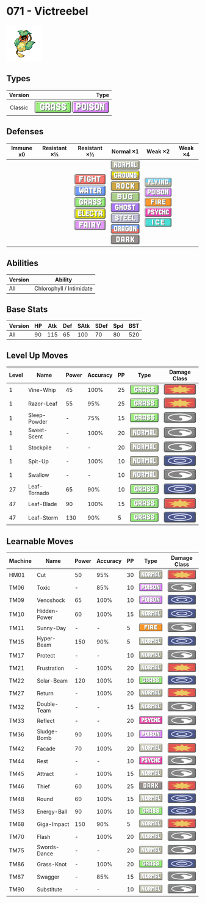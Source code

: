 # 071 - Victreebel

![victreebel](../img/pokemon/071.png)

## Types

| Version | Type                                                                |
| :-----: | ------------------------------------------------------------------: |
| Classic | ![grass](../img/types/grass.png) ![poison](../img/types/poison.png) |

## Defenses

| Immune x0 | Resistant ×¼ | Resistant ×½                                                                                                                                                                                     | Normal ×1                                                                                                                                                                                                                                                                                         | Weak ×2                                                                                                                                                                                | Weak ×4 |
| --------- | ------------ | ------------------------------------------------------------------------------------------------------------------------------------------------------------------------------------------------ | ------------------------------------------------------------------------------------------------------------------------------------------------------------------------------------------------------------------------------------------------------------------------------------------------- | -------------------------------------------------------------------------------------------------------------------------------------------------------------------------------------- | ------- |
|           |              | ![fighting](../img/types/fighting.png)<br/>![water](../img/types/water.png)<br/>![grass](../img/types/grass.png)<br/>![electric](../img/types/electric.png)<br/>![fairy](../img/types/fairy.png) | ![normal](../img/types/normal.png)<br/>![ground](../img/types/ground.png)<br/>![rock](../img/types/rock.png)<br/>![bug](../img/types/bug.png)<br/>![ghost](../img/types/ghost.png)<br/>![steel](../img/types/steel.png)<br/>![dragon](../img/types/dragon.png)<br/>![dark](../img/types/dark.png) | ![flying](../img/types/flying.png)<br/>![poison](../img/types/poison.png)<br/>![fire](../img/types/fire.png)<br/>![psychic](../img/types/psychic.png)<br/>![ice](../img/types/ice.png) |         |

## Abilities

| Version | Ability                  |
| ------- | ------------------------ |
| All     | Chlorophyll / Intimidate |

## Base Stats

| Version | HP | Atk | Def | SAtk | SDef | Spd | BST |
| ------- | -- | --- | --- | ---- | ---- | --- | --- |
| All     | 90 | 115 | 65  | 100  | 70   | 80  | 520 |

## Level Up Moves

| Level | Name         | Power | Accuracy | PP | Type                               | Damage Class                           |
| ----- | ------------ | ----- | -------- | -- | ---------------------------------- | -------------------------------------- |
| 1     | Vine-Whip    | 45    | 100%     | 25 | ![grass](../img/types/grass.png)   | ![physical](../img/types/physical.png) |
| 1     | Razor-Leaf   | 55    | 95%      | 25 | ![grass](../img/types/grass.png)   | ![physical](../img/types/physical.png) |
| 1     | Sleep-Powder | -     | 75%      | 15 | ![grass](../img/types/grass.png)   | ![status](../img/types/status.png)     |
| 1     | Sweet-Scent  | -     | 100%     | 20 | ![normal](../img/types/normal.png) | ![status](../img/types/status.png)     |
| 1     | Stockpile    | -     | -        | 20 | ![normal](../img/types/normal.png) | ![status](../img/types/status.png)     |
| 1     | Spit-Up      | -     | 100%     | 10 | ![normal](../img/types/normal.png) | ![special](../img/types/special.png)   |
| 1     | Swallow      | -     | -        | 10 | ![normal](../img/types/normal.png) | ![status](../img/types/status.png)     |
| 27    | Leaf-Tornado | 65    | 90%      | 10 | ![grass](../img/types/grass.png)   | ![special](../img/types/special.png)   |
| 47    | Leaf-Blade   | 90    | 100%     | 15 | ![grass](../img/types/grass.png)   | ![physical](../img/types/physical.png) |
| 47    | Leaf-Storm   | 130   | 90%      | 5  | ![grass](../img/types/grass.png)   | ![special](../img/types/special.png)   |

## Learnable Moves

| Machine | Name         | Power | Accuracy | PP | Type                                 | Damage Class                           |
| ------- | ------------ | ----- | -------- | -- | ------------------------------------ | -------------------------------------- |
| HM01    | Cut          | 50    | 95%      | 30 | ![normal](../img/types/normal.png)   | ![physical](../img/types/physical.png) |
| TM06    | Toxic        | -     | 85%      | 10 | ![poison](../img/types/poison.png)   | ![status](../img/types/status.png)     |
| TM09    | Venoshock    | 65    | 100%     | 10 | ![poison](../img/types/poison.png)   | ![special](../img/types/special.png)   |
| TM10    | Hidden-Power | 60    | 100%     | 15 | ![normal](../img/types/normal.png)   | ![special](../img/types/special.png)   |
| TM11    | Sunny-Day    | -     | -        | 5  | ![fire](../img/types/fire.png)       | ![status](../img/types/status.png)     |
| TM15    | Hyper-Beam   | 150   | 90%      | 5  | ![normal](../img/types/normal.png)   | ![special](../img/types/special.png)   |
| TM17    | Protect      | -     | -        | 10 | ![normal](../img/types/normal.png)   | ![status](../img/types/status.png)     |
| TM21    | Frustration  | -     | 100%     | 20 | ![normal](../img/types/normal.png)   | ![physical](../img/types/physical.png) |
| TM22    | Solar-Beam   | 120   | 100%     | 10 | ![grass](../img/types/grass.png)     | ![special](../img/types/special.png)   |
| TM27    | Return       | -     | 100%     | 20 | ![normal](../img/types/normal.png)   | ![physical](../img/types/physical.png) |
| TM32    | Double-Team  | -     | -        | 15 | ![normal](../img/types/normal.png)   | ![status](../img/types/status.png)     |
| TM33    | Reflect      | -     | -        | 20 | ![psychic](../img/types/psychic.png) | ![status](../img/types/status.png)     |
| TM36    | Sludge-Bomb  | 90    | 100%     | 10 | ![poison](../img/types/poison.png)   | ![special](../img/types/special.png)   |
| TM42    | Facade       | 70    | 100%     | 20 | ![normal](../img/types/normal.png)   | ![physical](../img/types/physical.png) |
| TM44    | Rest         | -     | -        | 10 | ![psychic](../img/types/psychic.png) | ![status](../img/types/status.png)     |
| TM45    | Attract      | -     | 100%     | 15 | ![normal](../img/types/normal.png)   | ![status](../img/types/status.png)     |
| TM46    | Thief        | 60    | 100%     | 25 | ![dark](../img/types/dark.png)       | ![physical](../img/types/physical.png) |
| TM48    | Round        | 60    | 100%     | 15 | ![normal](../img/types/normal.png)   | ![special](../img/types/special.png)   |
| TM53    | Energy-Ball  | 90    | 100%     | 10 | ![grass](../img/types/grass.png)     | ![special](../img/types/special.png)   |
| TM68    | Giga-Impact  | 150   | 90%      | 5  | ![normal](../img/types/normal.png)   | ![physical](../img/types/physical.png) |
| TM70    | Flash        | -     | 100%     | 20 | ![normal](../img/types/normal.png)   | ![status](../img/types/status.png)     |
| TM75    | Swords-Dance | -     | -        | 20 | ![normal](../img/types/normal.png)   | ![status](../img/types/status.png)     |
| TM86    | Grass-Knot   | -     | 100%     | 20 | ![grass](../img/types/grass.png)     | ![special](../img/types/special.png)   |
| TM87    | Swagger      | -     | 85%      | 15 | ![normal](../img/types/normal.png)   | ![status](../img/types/status.png)     |
| TM90    | Substitute   | -     | -        | 10 | ![normal](../img/types/normal.png)   | ![status](../img/types/status.png)     |